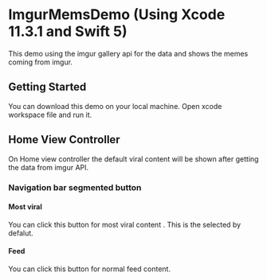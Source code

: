 # ImgurMemsDemo (Using Xcode  11.3.1 and Swift 5)

This demo using the imgur gallery api for the data and shows the memes coming from imgur. 

## Getting Started

You can download this demo on your local machine. Open xcode workspace file and run it.

## Home View Controller
On Home view controller the default viral content will be shown after getting the data from imgur API.
### Navigation bar segmented button 

#### Most viral

You can click this button for most viral content . This is the  selected by defalut.

#### Feed

You can click this button for normal feed content.

